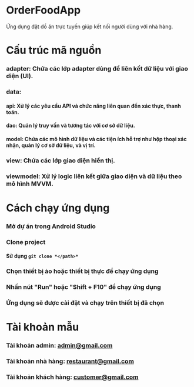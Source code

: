 # OrderFoodApp
Ứng dụng đặt đồ ăn trực tuyến giúp kết nối người dùng với nhà hàng.
# Cấu trúc mã nguồn
### adapter: Chứa các lớp adapter dùng để liên kết dữ liệu với giao diện (UI).
### data:
#### api: Xử lý các yêu cầu API và chức năng liên quan đến xác thực, thanh toán.
#### dao: Quản lý truy vấn và tương tác với cơ sở dữ liệu.
#### model: Chứa các mô hình dữ liệu và các tiện ích hỗ trợ như hộp thoại xác nhận, quản lý cơ sở dữ liệu, và vị trí.
### view: Chứa các lớp giao diện hiển thị.
### viewmodel: Xử lý logic liên kết giữa giao diện và dữ liệu theo mô hình MVVM.
# Cách chạy ứng dụng
### Mở dự án trong Android Studio
### Clone project 
#### Sử dụng ```git clone *</path>* ```
### Chọn thiết bị ảo hoặc thiết bị thực để chạy ứng dụng
### Nhấn nút "Run" hoặc "Shift + F10" để chạy ứng dụng
### Ứng dụng sẽ được cài đặt và chạy trên thiết bị đã chọn
# Tài khoản mẫu
### Tài khoản admin: admin@gmail.com
### Tài khoản nhà hàng: restaurant@gmail.com    
### Tài khoản khách hàng: customer@gmail.com
